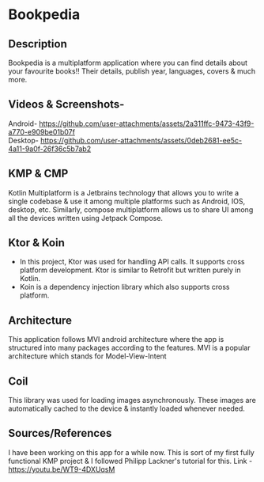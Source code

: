 # Bookpedia
## Description
Bookpedia is a multiplatform application where you can find details about your favourite books!! Their details, publish year, languages, covers & much more.

## Videos & Screenshots-
Android-
https://github.com/user-attachments/assets/2a311ffc-9473-43f9-a770-e909be01b07f
<br>
Desktop-
https://github.com/user-attachments/assets/0deb2681-ee5c-4a11-9a0f-26f36c5b7ab2





## KMP & CMP
Kotlin Multiplatform is a Jetbrains technology that allows you to write a single codebase & use it among multiple platforms such as Android, IOS, desktop, etc.
Similarly, compose multiplatform allows us to share UI among all the devices written using Jetpack Compose.

## Ktor & Koin
* In this project, Ktor was used for handling API calls. It supports cross platform development. Ktor is similar to Retrofit but written purely in Kotlin.
* Koin is a dependency injection library which also supports cross platform.

## Architecture
This application follows MVI android architecture where the app is structured into many packages according to the features.
MVI is a popular architecture which stands for Model-View-Intent

## Coil
This library was used for loading images asynchronously. These images are automatically cached to the device & instantly loaded whenever needed.

## Sources/References
I have been working on this app for a while now. This is sort of my first fully functional KMP project & I followed Philipp Lackner's tutorial for this. Link -https://youtu.be/WT9-4DXUqsM


